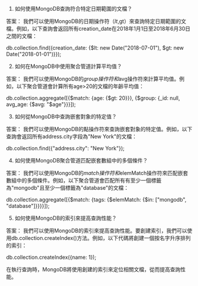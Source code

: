 

1. 如何使用MongoDB查詢符合特定日期範圍的文檔？

答案： 我們可以使用MongoDB的日期操作符（$lt,$gt）來查詢特定日期範圍的文檔。例如，以下查詢會返回所有creation_date在2018年1月1日至2018年6月30日之間的文檔：

db.collection.find({creation_date: {$lt: new Date("2018-07-01"), $gt: new Date("2018-01-01")}});

2. 如何在MongoDB中使用聚合管道計算平均值？

答案： 我們可以使用MongoDB的$group操作符和$avg操作符來計算平均值。例如，以下聚合管道會計算所有age>20的文檔的年齡平均值：

db.collection.aggregate([{$match: {age: {$gt: 20}}}, {$group: {_id: null, avg_age: {$avg: "$age"}}}]);

3. 如何從MongoDB中查詢嵌套對象的特定值？

答案： 我們可以使用MongoDB的點操作符來查詢嵌套對象的特定值。例如，以下查詢會返回所有address.city字段為"New York"的文檔：

db.collection.find({"address.city": "New York"});

4. 如何使用MongoDB聚合管道匹配嵌套數組中的多個條件？

答案： 我們可以使用MongoDB的$match操作符和$elemMatch操作符來匹配嵌套數組中的多個條件。例如，以下聚合管道會匹配所有有至少一個標籤為"mongodb"且至少一個標籤為"database"的文檔：

db.collection.aggregate([{$match: {tags: {$elemMatch: {$in: ["mongodb", "database"]}}}}]);

5. 如何使用MongoDB的索引來提高查詢性能？

答案： 我們可以使用MongoDB的索引來提高查詢性能。要創建索引，我們可以使用db.collection.createIndex()方法。例如，以下代碼將創建一個按名字升序排列的索引：

db.collection.createIndex({name: 1});

在執行查詢時，MongoDB將使用創建的索引來定位相關文檔，從而提高查詢性能。